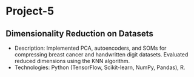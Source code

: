 # Project-5

## Dimensionality Reduction on Datasets

- Description: Implemented PCA, autoencoders, and SOMs for compressing breast cancer and handwritten digit datasets. Evaluated reduced dimensions using the KNN algorithm.
- Technologies: Python (TensorFlow, Scikit-learn, NumPy, Pandas), R.
